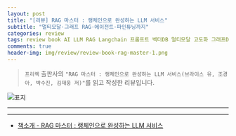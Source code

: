 ```yaml
---  
layout: post  
title: "[리뷰] RAG 마스터 : 랭체인으로 완성하는 LLM 서비스"  
subtitle: "멀티모달·그래프 RAG·에이전트·파인튜닝까지"  
categories: review  
tags: review book AI LLM RAG Langchain 프롬프트 벡터DB 멀티모달 고도화 그래프DB 파이프라인 랭그래프 파인튜닝 임베딩    
comments: true  
header-img: img/review/review-book-rag-master-1.png
---  
```

  
> `프리렉` 출판사의 `"RAG 마스터 : 랭체인으로 완성하는 LLM 서비스(브라이스 유, 조경아, 박수진, 김재웅 저)"`를 읽고 작성한 리뷰입니다.  

![표지](https://theorydb.github.io/assets/img/review/review-book-rag-master-1.png)  

---

>   



---

* [책소개 - RAG 마스터 : 랭체인으로 완성하는 LLM 서비스](https://www.yes24.com/product/goods/144689418)
